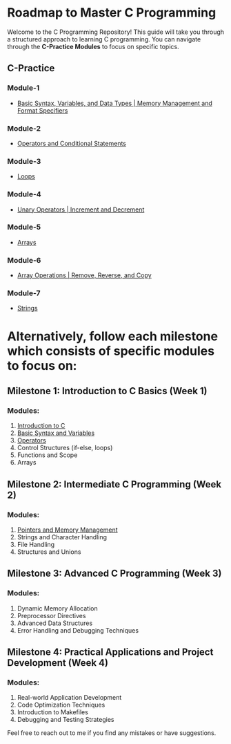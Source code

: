 # Roadmap to Master C Programming

Welcome to the C Programming Repository! This guide will take you through a structured approach to learning C programming. You can navigate through the **C-Practice Modules** to focus on specific topics.

## C-Practice

### Module-1

- [Basic Syntax, Variables, and Data Types | Memory Management and Format Specifiers](https://github.com/hasnat-shahriyar/C-Programming/tree/main/C-Practice/Module-1)

### Module-2

- [Operators and Conditional Statements](https://github.com/hasnat-shahriyar/C-Programming/tree/main/C-Practice/Module-2)

### Module-3

- [Loops](https://github.com/hasnat-shahriyar/C-Programming/tree/main/C-Practice/Module-3)

### Module-4

- [Unary Operators | Increment and Decrement](https://github.com/hasnat-shahriyar/C-Programming/tree/main/C-Practice/Module-4)

### Module-5

- [Arrays](https://github.com/hasnat-shahriyar/C-Programming/tree/main/C-Practice/Module-5)

### Module-6

- [Array Operations | Remove, Reverse, and Copy](https://github.com/hasnat-shahriyar/C-Programming/tree/main/C-Practice/Module-6)

### Module-7

- [Strings](https://github.com/hasnat-shahriyar/C-Programming/tree/main/C-Practice/Module-7)

# Alternatively, follow each milestone which consists of specific modules to focus on:

## Milestone 1: Introduction to C Basics (Week 1)

### Modules:

1. [Introduction to C](https://github.com/hasnat-shahriyar/C-Programming/tree/main/Milestone-1/1-Introduction-to-C)
2. [Basic Syntax and Variables](https://github.com/hasnat-shahriyar/C-Programming/tree/main/Milestone-1/2-Basic-Syntax-and-Variables)
3. [Operators](https://github.com/hasnat-shahriyar/C-Programming/tree/main/Milestone-1/3-Operators)
4. Control Structures (if-else, loops)
5. Functions and Scope
6. Arrays

## Milestone 2: Intermediate C Programming (Week 2)

### Modules:

1. [Pointers and Memory Management](https://github.com/hasnat-shahriyar/C-Programming/tree/main/Milestone-2/1-Pointers%26MemoryManagement)
2. Strings and Character Handling
3. File Handling
4. Structures and Unions

## Milestone 3: Advanced C Programming (Week 3)

### Modules:

1. Dynamic Memory Allocation
2. Preprocessor Directives
3. Advanced Data Structures
4. Error Handling and Debugging Techniques

## Milestone 4: Practical Applications and Project Development (Week 4)

### Modules:

1. Real-world Application Development
2. Code Optimization Techniques
3. Introduction to Makefiles
4. Debugging and Testing Strategies

Feel free to reach out to me if you find any mistakes or have suggestions.
